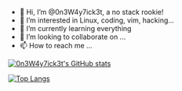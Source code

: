 - 👋 Hi, I’m @0n3W4y7ick3t, a no stack rookie!
- 👀 I’m interested in Linux, coding, vim, hacking...
- 🌱 I’m currently learning everything
- 💞️ I’m looking to collaborate on ...
- 📫 How to reach me ...


[![0n3W4y7ick3t's GitHub stats](https://github-readme-stats.vercel.app/api?username=0n3W4y7ick3t&show_icons=true&theme=algolia&hide_title=true)
](https://github.com/anuraghazra/github-readme-stats)

[![Top Langs](https://github-readme-stats.vercel.app/api/top-langs/?username=0n3W4y7ick3t&layout=compact&langs_count=15)](https://github.com/anuraghazra/github-readme-stats)
